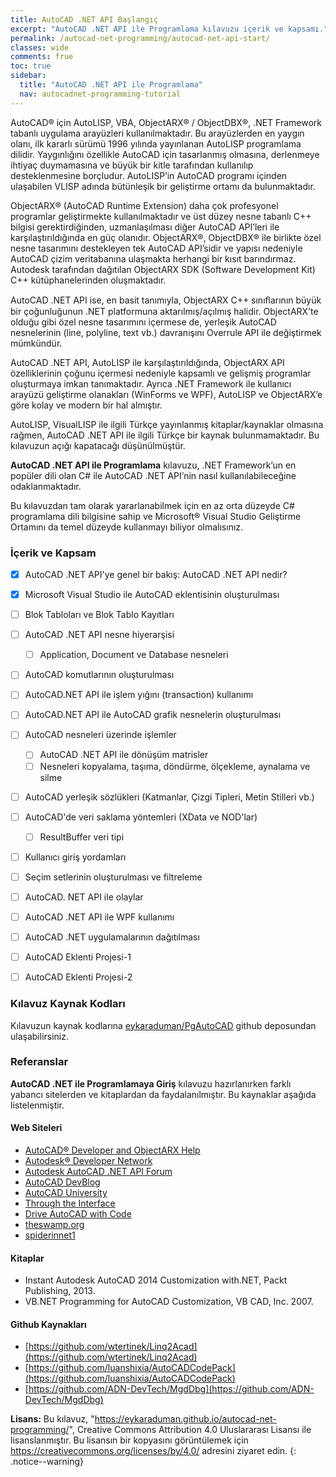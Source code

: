 ```yaml
---
title: AutoCAD .NET API Başlangıç
excerpt: "AutoCAD .NET API ile Programlama kılavuzu içerik ve kapsamı."
permalink: /autocad-net-programming/autocad-net-api-start/
classes: wide
comments: frue
toc: true
sidebar:
  title: "AutoCAD .NET API ile Programlama"
  nav: autocadnet-programming-tutorial
---
```

AutoCAD® için AutoLISP, VBA, ObjectARX® / ObjectDBX®, .NET Framework tabanlı uygulama arayüzleri
kullanılmaktadır. Bu arayüzlerden en yaygın olanı, ilk kararlı sürümü 1996 yılında yayınlanan AutoLISP programlama dilidir. Yaygınlığını özellikle AutoCAD için tasarlanmış olmasına, derlenmeye ihtiyaç duymamasına
ve büyük bir kitle tarafından kullanılıp desteklenmesine borçludur. AutoLISP’in AutoCAD programı içinden
ulaşabilen VLISP adında bütünleşik bir geliştirme ortamı da bulunmaktadır.

ObjectARX® (AutoCAD Runtime Extension) daha çok profesyonel programlar geliştirmekte kullanılmaktadır
ve üst düzey nesne tabanlı C++ bilgisi gerektirdiğinden, uzmanlaşılması diğer AutoCAD API’leri ile karşılaştırıldığında en güç olanıdır. ObjectARX®, ObjectDBX® ile birlikte özel nesne tasarımını destekleyen tek
AutoCAD API’sidir ve yapısı nedeniyle AutoCAD çizim veritabanına ulaşmakta herhangi bir kısıt barındırmaz.
Autodesk tarafından dağıtılan ObjectARX SDK (Software Development Kit) C++ kütüphanelerinden oluşmaktadır.

AutoCAD .NET API ise, en basit tanımıyla, ObjectARX C++ sınıﬂarının büyük bir çoğunluğunun .NET platformuna aktarılmış/açılmış halidir. ObjectARX’te olduğu gibi özel nesne tasarımını içermese de, yerleşik AutoCAD
nesnelerinin (line, polyline, text vb.) davranışını Overrule API ile değiştirmek mümkündür.

AutoCAD .NET API, AutoLISP ile karşılaştırıldığında, ObjectARX API özelliklerinin çoğunu içermesi nedeniyle kapsamlı ve gelişmiş programlar oluşturmaya imkan tanımaktadır. Ayrıca .NET Framework ile kullanıcı
arayüzü geliştirme olanakları (WinForms ve WPF), AutoLISP ve ObjectARX’e göre kolay ve modern bir hal
almıştır.

AutoLISP, VisualLISP ile ilgili Türkçe yayınlanmış kitaplar/kaynaklar olmasına rağmen, AutoCAD .NET API ile ilgili
Türkçe bir kaynak bulunmamaktadır. Bu kılavuzun açığı kapatacağı
düşünülmüştür.

**AutoCAD .NET API ile Programlama** kılavuzu, .NET Framework’un en popüler dili olan C# ile AutoCAD .NET
API’nin nasıl kullanılabileceğine odaklanmaktadır. 

Bu kılavuzdan tam olarak yararlanabilmek için en az orta düzeyde C# programlama dili bilgisine sahip ve Microsoft® Visual Studio Geliştirme Ortamını da temel düzeyde kullanmayı biliyor olmalısınız.

### İçerik ve Kapsam

- [x] AutoCAD .NET API'ye genel bir bakış: AutoCAD .NET API nedir?
- [x] Microsoft Visual Studio ile AutoCAD eklentisinin oluşturulması
- [ ] Blok Tabloları ve Blok Tablo Kayıtları

- [ ] AutoCAD .NET API nesne hiyerarşisi
  - [ ] Application, Document ve Database nesneleri
- [ ] AutoCAD komutlarının oluşturulması
- [ ] AutoCAD.NET API ile  işlem yığını (transaction) kullanımı
- [ ] AutoCAD.NET API ile AutoCAD grafik nesnelerin oluşturulması
- [ ] AutoCAD nesneleri üzerinde işlemler
  - [ ] AutoCAD .NET API ile dönüşüm matrisler
  - [ ] Nesneleri kopyalama, taşıma, döndürme, ölçekleme, aynalama ve silme
- [ ] AutoCAD yerleşik sözlükleri (Katmanlar, Çizgi Tipleri, Metin Stilleri vb.)
- [ ] AutoCAD'de veri saklama yöntemleri (XData ve NOD'lar)
  - [ ] ResultBuffer veri tipi
- [ ] Kullanıcı giriş yordamları
- [ ] Seçim setlerinin oluşturulması ve filtreleme
- [ ] AutoCAD. NET API ile olaylar
- [ ] AutoCAD .NET API ile WPF kullanımı
- [ ] AutoCAD .NET uygulamalarının dağıtılması
- [ ] AutoCAD Eklenti Projesi-1
- [ ] AutoCAD Eklenti Projesi-2

### Kılavuz Kaynak Kodları

Kılavuzun kaynak kodlarına [eykaraduman/PgAutoCAD](https://github.com/eykaraduman/PgAutoCAD) github deposundan ulaşabilirsiniz.

### Referanslar

**AutoCAD .NET ile Programlamaya Giriş** kılavuzu hazırlanırken farklı yabancı sitelerden ve kitaplardan da faydalanılmıştır. Bu kaynaklar aşağıda listelenmiştir.

#### Web Siteleri

- [AutoCAD® Developer and ObjectARX Help](https://help.autodesk.com/view/OARX/2022/ENU/)
- [Autodesk® Developer Network](https://www.autodesk.com/developer-network/overview)
- [Autodesk AutoCAD .NET API Forum](https://forums.autodesk.com/t5/net/bd-p/152)
- [AutoCAD DevBlog](https://adndevblog.typepad.com/autocad/)
- [AutoCAD University](https://www.autodesk.com/autodesk-university/au-online)
- [Through the Interface](https://www.keanw.com/)
- [Drive AutoCAD with Code](https://drive-cad-with-code.blogspot.com/)
- [theswamp.org](https://www.theswamp.org/)
- [spiderinnet1](https://spiderinnet1.typepad.com/blog/)

#### Kitaplar

- Instant Autodesk AutoCAD 2014 Customization with.NET, Packt Publishing, 2013.
- VB.NET Programming for AutoCAD Customization, VB CAD, Inc. 2007.

#### Github Kaynakları

- [https://github.com/wtertinek/Linq2Acad](https://github.com/wtertinek/Linq2Acad)
- [https://github.com/luanshixia/AutoCADCodePack](https://github.com/luanshixia/AutoCADCodePack)
- [https://github.com/ADN-DevTech/MgdDbg](https://github.com/ADN-DevTech/MgdDbg)

**Lisans:** Bu kılavuz, "https://eykaraduman.github.io/autocad-net-programming/", Creative Commons Attribution 4.0 Uluslararası Lisansı ile lisanslanmıştır. Bu lisansın bir kopyasını görüntülemek için  https://creativecommons.org/licenses/by/4.0/ adresini ziyaret edin.
{: .notice--warning}
